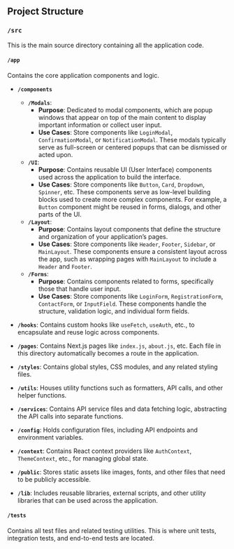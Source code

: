 ## Project Structure

### `/src`

This is the main source directory containing all the application code.

#### `/app`

Contains the core application components and logic.

- **`/components`**

  - **`/Modals`**:
    - **Purpose**: Dedicated to modal components, which are popup windows that appear on top of the main content to display important information or collect user input.
    - **Use Cases**: Store components like `LoginModal`, `ConfirmationModal`, or `NotificationModal`. These modals typically serve as full-screen or centered popups that can be dismissed or acted upon.
  - **`/UI`**:
    - **Purpose**: Contains reusable UI (User Interface) components used across the application to build the interface.
    - **Use Cases**: Store components like `Button`, `Card`, `Dropdown`, `Spinner`, etc. These components serve as low-level building blocks used to create more complex components. For example, a `Button` component might be reused in forms, dialogs, and other parts of the UI.
  - **`/Layout`**:
    - **Purpose**: Contains layout components that define the structure and organization of your application’s pages.
    - **Use Cases**: Store components like `Header`, `Footer`, `Sidebar`, or `MainLayout`. These components ensure a consistent layout across the app, such as wrapping pages with `MainLayout` to include a `Header` and `Footer`.
  - **`/Forms`**:
    - **Purpose**: Contains components related to forms, specifically those that handle user input.
    - **Use Cases**: Store components like `LoginForm`, `RegistrationForm`, `ContactForm`, or `InputField`. These components handle the structure, validation logic, and individual form fields.

- **`/hooks`**: Contains custom hooks like `useFetch`, `useAuth`, etc., to encapsulate and reuse logic across components.

- **`/pages`**: Contains Next.js pages like `index.js`, `about.js`, etc. Each file in this directory automatically becomes a route in the application.

- **`/styles`**: Contains global styles, CSS modules, and any related styling files.

- **`/utils`**: Houses utility functions such as formatters, API calls, and other helper functions.

- **`/services`**: Contains API service files and data fetching logic, abstracting the API calls into separate functions.

- **`/config`**: Holds configuration files, including API endpoints and environment variables.

- **`/context`**: Contains React context providers like `AuthContext`, `ThemeContext`, etc., for managing global state.

- **`/public`**: Stores static assets like images, fonts, and other files that need to be publicly accessible.

- **`/lib`**: Includes reusable libraries, external scripts, and other utility libraries that can be used across the application.

#### `/tests`

Contains all test files and related testing utilities. This is where unit tests, integration tests, and end-to-end tests are located.
